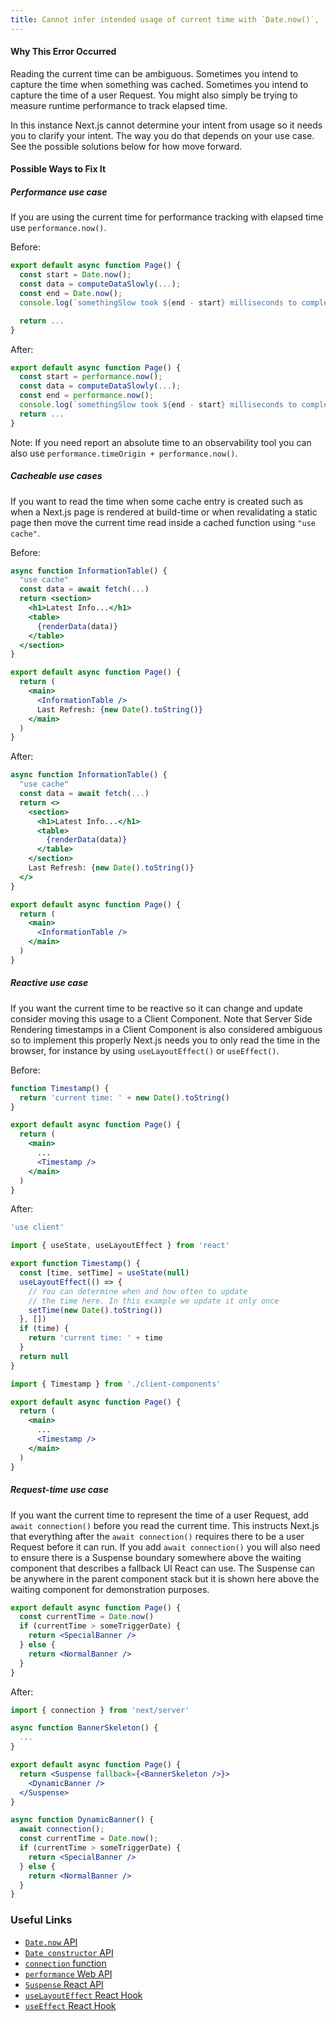 ```yaml
---
title: Cannot infer intended usage of current time with `Date.now()`, `Date()`, or `new Date()`
---
```


#### Why This Error Occurred

Reading the current time can be ambiguous. Sometimes you intend to capture the time when something was cached. Sometimes you intend to capture the time of a user Request. You might also simply be trying to measure runtime performance to track elapsed time.

In this instance Next.js cannot determine your intent from usage so it needs you to clarify your intent. The way you do that depends on your use case. See the possible solutions below for how move forward.

#### Possible Ways to Fix It

##### Performance use case

If you are using the current time for performance tracking with elapsed time use `performance.now()`.

Before:

```jsx filename="app/page.js"
export default async function Page() {
  const start = Date.now();
  const data = computeDataSlowly(...);
  const end = Date.now();
  console.log(`somethingSlow took ${end - start} milliseconds to complete`)

  return ...
}
```

After:

```jsx filename="app/page.js"
export default async function Page() {
  const start = performance.now();
  const data = computeDataSlowly(...);
  const end = performance.now();
  console.log(`somethingSlow took ${end - start} milliseconds to complete`)
  return ...
}
```

Note: If you need report an absolute time to an observability tool you can also use `performance.timeOrigin + performance.now()`.

##### Cacheable use cases

If you want to read the time when some cache entry is created such as when a Next.js page is rendered at build-time or when revalidating a static page then move the current time read inside a cached function using `"use cache"`.

Before:

```jsx filename="app/page.js"
async function InformationTable() {
  "use cache"
  const data = await fetch(...)
  return <section>
    <h1>Latest Info...</h1>
    <table>
      {renderData(data)}
    </table>
  </section>
}

export default async function Page() {
  return (
    <main>
      <InformationTable />
      Last Refresh: {new Date().toString()}
    </main>
  )
}
```

After:

```jsx filename="app/page.js"
async function InformationTable() {
  "use cache"
  const data = await fetch(...)
  return <>
    <section>
      <h1>Latest Info...</h1>
      <table>
        {renderData(data)}
      </table>
    </section>
    Last Refresh: {new Date().toString()}
  </>
}

export default async function Page() {
  return (
    <main>
      <InformationTable />
    </main>
  )
}
```

##### Reactive use case

If you want the current time to be reactive so it can change and update consider moving this usage to a Client Component. Note that Server Side Rendering timestamps in a Client Component is also considered ambiguous so to implement this properly Next.js needs you to only read the time in the browser, for instance by using `useLayoutEffect()` or `useEffect()`.

Before:

```jsx filename="app/page.js"
function Timestamp() {
  return 'current time: ' + new Date().toString()
}

export default async function Page() {
  return (
    <main>
      ...
      <Timestamp />
    </main>
  )
}
```

After:

```jsx filename="app/client-components.js"
'use client'

import { useState, useLayoutEffect } from 'react'

export function Timestamp() {
  const [time, setTime] = useState(null)
  useLayoutEffect(() => {
    // You can determine when and how often to update
    // the time here. In this example we update it only once
    setTime(new Date().toString())
  }, [])
  if (time) {
    return 'current time: ' + time
  }
  return null
}
```

```jsx filename="app/page.js"
import { Timestamp } from './client-components'

export default async function Page() {
  return (
    <main>
      ...
      <Timestamp />
    </main>
  )
}
```

##### Request-time use case

If you want the current time to represent the time of a user Request, add `await connection()` before you read the current time. This instructs Next.js that everything after the `await connection()` requires there to be a user Request before it can run. If you add `await connection()` you will also need to ensure there is a Suspense boundary somewhere above the waiting component that describes a fallback UI React can use. The Suspense can be anywhere in the parent component stack but it is shown here above the waiting component for demonstration purposes.

```jsx filename="app/page.js"
export default async function Page() {
  const currentTime = Date.now()
  if (currentTime > someTriggerDate) {
    return <SpecialBanner />
  } else {
    return <NormalBanner />
  }
}
```

After:

```jsx filename="app/page.js"
import { connection } from 'next/server'

async function BannerSkeleton() {
  ...
}

export default async function Page() {
  return <Suspense fallback={<BannerSkeleton />}>
    <DynamicBanner />
  </Suspense>
}

async function DynamicBanner() {
  await connection();
  const currentTime = Date.now();
  if (currentTime > someTriggerDate) {
    return <SpecialBanner />
  } else {
    return <NormalBanner />
  }
}
```

### Useful Links

- [`Date.now` API](https://developer.mozilla.org/en-US/docs/Web/JavaScript/Reference/Global_Objects/Date/now)
- [`Date constructor` API](https://developer.mozilla.org/en-US/docs/Web/JavaScript/Reference/Global_Objects/Date/Date)
- [`connection` function](https://nextjs.org/docs/app/api-reference/functions/connection)
- [`performance` Web API](https://developer.mozilla.org/en-US/docs/Web/API/Performance)
- [`Suspense` React API](https://react.dev/reference/react/Suspense)
- [`useLayoutEffect` React Hook](https://react.dev/reference/react/useLayoutEffect)
- [`useEffect` React Hook](https://react.dev/reference/react/useEffect)
